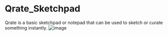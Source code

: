 # Qrate_Sketchpad
Qrate is a basic sketchpad or notepad that can be used to sketch or curate something instantly.
![image](https://github.com/d2ep4k/Qrate_Sketchpad/assets/143197927/20cc5ed6-f4c0-45e1-9df9-2256bfad1809)
